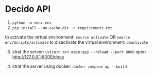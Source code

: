 # Decido API

1. ```python -m venv env``` 
2. ```pip install --no-cache-dir -r requirements.txt ```

to activate the virtual environment: ```source activate``` OR ```source env/Scripts/activate```
to disactivate the virtual environment: ```deactivate```

3. strat the server:
```uvicorn src.main:app --reload --port 8000```
open http://127.0.0.1:8000/docs

4. strat the server using docker:
``` docker compose up --build ```
